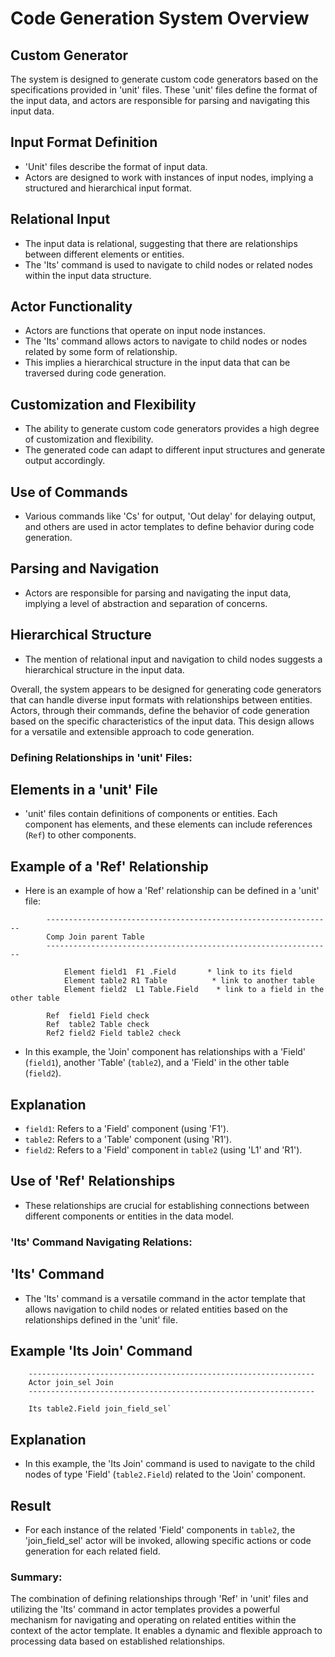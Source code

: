# Code Generation System Overview

## Custom Generator

The system is designed to generate custom code generators based on the specifications provided in 'unit' files. These 'unit' files define the format of the input data, and actors are responsible for parsing and navigating this input data.

## Input Format Definition

- 'Unit' files describe the format of input data.
- Actors are designed to work with instances of input nodes, implying a structured and hierarchical input format.

## Relational Input

- The input data is relational, suggesting that there are relationships between different elements or entities.
- The 'Its' command is used to navigate to child nodes or related nodes within the input data structure.

## Actor Functionality

- Actors are functions that operate on input node instances.
- The 'Its' command allows actors to navigate to child nodes or nodes related by some form of relationship.
- This implies a hierarchical structure in the input data that can be traversed during code generation.

## Customization and Flexibility

- The ability to generate custom code generators provides a high degree of customization and flexibility.
- The generated code can adapt to different input structures and generate output accordingly.

## Use of Commands

- Various commands like 'Cs' for output, 'Out delay' for delaying output, and others are used in actor templates to define behavior during code generation.

## Parsing and Navigation

- Actors are responsible for parsing and navigating the input data, implying a level of abstraction and separation of concerns.

## Hierarchical Structure

- The mention of relational input and navigation to child nodes suggests a hierarchical structure in the input data.

Overall, the system appears to be designed for generating code generators that can handle diverse input formats with relationships between entities. Actors, through their commands, define the behavior of code generation based on the specific characteristics of the input data. This design allows for a versatile and extensible approach to code generation.

### Defining Relationships in 'unit' Files:

## Elements in a 'unit' File

-   'unit' files contain definitions of components or entities. Each component has elements, and these elements can include references (`Ref`) to other components.
    
## Example of a 'Ref' Relationship

-   Here is an example of how a 'Ref' relationship can be defined in a 'unit' file:

```
        ----------------------------------------------------------------
        Comp Join parent Table
        ----------------------------------------------------------------

        	Element field1  F1 .Field       * link to its field
        	Element table2 R1 Table          * link to another table
        	Element field2  L1 Table.Field    * link to a field in the other table

        Ref  field1 Field check
        Ref  table2 Table check
        Ref2 field2 Field table2 check
```

-   In this example, the 'Join' component has relationships with a 'Field' (`field1`), another 'Table' (`table2`), and a 'Field' in the other table (`field2`).
    
## Explanation

-   `field1`: Refers to a 'Field' component (using 'F1').
-   `table2`: Refers to a 'Table' component (using 'R1').
-   `field2`: Refers to a 'Field' component in `table2` (using 'L1' and 'R1').
    
## Use of 'Ref' Relationships

-   These relationships are crucial for establishing connections between different components or entities in the data model.

### 'Its' Command Navigating Relations:

## 'Its' Command

-   The 'Its' command is a versatile command in the actor template that allows navigation to child nodes or related entities based on the relationships defined in the 'unit' file.
    
## Example 'Its Join' Command

```
    ----------------------------------------------------------------
    Actor join_sel Join
    ----------------------------------------------------------------

    Its table2.Field join_field_sel`
```

## Explanation

-   In this example, the 'Its Join' command is used to navigate to the child nodes of type 'Field' (`table2.Field`) related to the 'Join' component.
    
## Result

-   For each instance of the related 'Field' components in `table2`, the 'join_field_sel' actor will be invoked, allowing specific actions or code generation for each related field.

### Summary:

The combination of defining relationships through 'Ref' in 'unit' files and utilizing the 'Its' command in actor templates provides a powerful mechanism for navigating and operating on related entities within the context of the actor template. It enables a dynamic and flexible approach to processing data based on established relationships.


